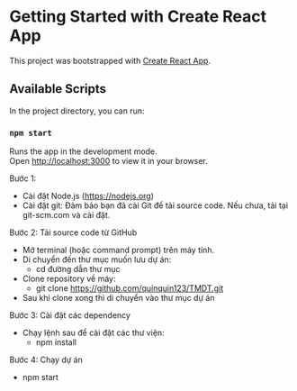 # Getting Started with Create React App

This project was bootstrapped with [Create React App](https://github.com/facebook/create-react-app).

## Available Scripts

In the project directory, you can run:

### `npm start`

Runs the app in the development mode.\
Open [http://localhost:3000](http://localhost:3000) to view it in your browser.

<!-- Chạy project -->
Bước 1: 
+ Cài đặt Node.js (https://nodejs.org) 
+ Cài đặt git: Đảm bảo bạn đã cài Git để tải source code. Nếu chưa, tải tại git-scm.com và cài đặt.

Bước 2: Tải source code từ GitHub
- Mở terminal (hoặc command prompt) trên máy tính.
- Di chuyển đến thư mục muốn lưu dự án:
    + cd đường dẫn thư mục
- Clone repository về máy:
    + git clone https://github.com/quinquin123/TMDT.git
- Sau khi clone xong thì di chuyển vào thư mục dự án

Bước 3: Cài đặt các dependency
- Chạy lệnh sau để cài đặt các thư viện:
    + npm install

Bước 4: Chạy dự án
- npm start